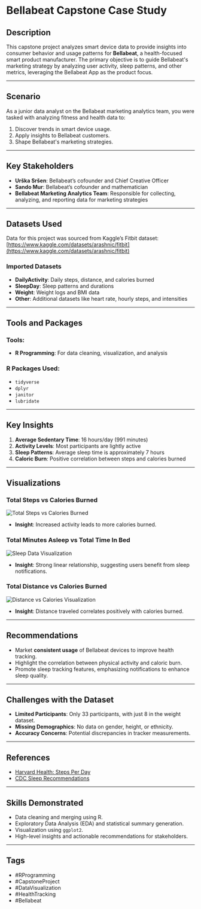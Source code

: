 # Bellabeat Capstone Case Study

## Description
This capstone project analyzes smart device data to provide insights into consumer behavior and usage patterns for **Bellabeat**, a health-focused smart product manufacturer. The primary objective is to guide Bellabeat's marketing strategy by analyzing user activity, sleep patterns, and other metrics, leveraging the Bellabeat App as the product focus.

---

## Scenario
As a junior data analyst on the Bellabeat marketing analytics team, you were tasked with analyzing fitness and health data to:

1. Discover trends in smart device usage.
2. Apply insights to Bellabeat customers.
3. Shape Bellabeat's marketing strategies.

---

## Key Stakeholders
- **Urška Sršen**: Bellabeat’s cofounder and Chief Creative Officer
- **Sando Mur**: Bellabeat’s cofounder and mathematician
- **Bellabeat Marketing Analytics Team**: Responsible for collecting, analyzing, and reporting data for marketing strategies

---

## Datasets Used
Data for this project was sourced from Kaggle’s Fitbit dataset:
[https://www.kaggle.com/datasets/arashnic/fitbit](https://www.kaggle.com/datasets/arashnic/fitbit)

### Imported Datasets
- **DailyActivity**: Daily steps, distance, and calories burned
- **SleepDay**: Sleep patterns and durations
- **Weight**: Weight logs and BMI data
- **Other**: Additional datasets like heart rate, hourly steps, and intensities

---

## Tools and Packages
### Tools:
- **R Programming**: For data cleaning, visualization, and analysis

### R Packages Used:
- `tidyverse`
- `dplyr`
- `janitor`
- `lubridate`

---

## Key Insights
1. **Average Sedentary Time**: 16 hours/day (991 minutes)
2. **Activity Levels**: Most participants are lightly active
3. **Sleep Patterns**: Average sleep time is approximately 7 hours
4. **Caloric Burn**: Positive correlation between steps and calories burned

---

## Visualizations
### Total Steps vs Calories Burned
![Total Steps vs Calories Burned](path_to_visualization)
- **Insight**: Increased activity leads to more calories burned.

### Total Minutes Asleep vs Total Time In Bed
![Sleep Data Visualization](path_to_visualization)
- **Insight**: Strong linear relationship, suggesting users benefit from sleep notifications.

### Total Distance vs Calories Burned
![Distance vs Calories Visualization](path_to_visualization)
- **Insight**: Distance traveled correlates positively with calories burned.

---

## Recommendations
- Market **consistent usage** of Bellabeat devices to improve health tracking.
- Highlight the correlation between physical activity and caloric burn.
- Promote sleep tracking features, emphasizing notifications to enhance sleep quality.

---

## Challenges with the Dataset
- **Limited Participants**: Only 33 participants, with just 8 in the weight dataset.
- **Missing Demographics**: No data on gender, height, or ethnicity.
- **Accuracy Concerns**: Potential discrepancies in tracker measurements.

---

## References
- [Harvard Health: Steps Per Day](https://www.health.harvard.edu/staying-healthy/how-many-steps-should-i-take-each-day)
- [CDC Sleep Recommendations](https://www.cdc.gov/sleep/about_sleep/how_much_sleep.html)

---

## Skills Demonstrated
- Data cleaning and merging using R.
- Exploratory Data Analysis (EDA) and statistical summary generation.
- Visualization using `ggplot2`.
- High-level insights and actionable recommendations for stakeholders.

---

## Tags
- #RProgramming
- #CapstoneProject
- #DataVisualization
- #HealthTracking
- #Bellabeat
